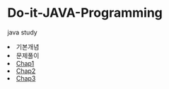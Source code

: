 # Do-it-JAVA-Programming
java study
<li>기본개념</li>
<li>문제풀이</li>
<li><a href = "https://github.com/leeejin/Do-it-JAVA-Programming/tree/master/Chap1">Chap1</a></li>
<li><a href = "https://github.com/leeejin/Do-it-JAVA-Programming/tree/master/Chap2">Chap2</a></li>
<li><a href = "https://github.com/leeejin/Do-it-JAVA-Programming/tree/master/Chap3">Chap3</a></li>
